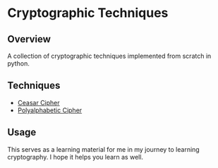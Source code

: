 # Cryptographic Techniques

## Overview

A collection of cryptographic techniques implemented from scratch in python.

## Techniques

- [Ceasar Cipher](/caesar_cipher.py)
- [Polyalphabetic Cipher](/polyaphabetic_cipher.py)

## Usage

This serves as a learning material for me in my journey to learning cryptography. I hope it helps you learn as well.
